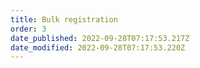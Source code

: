 ```yaml
---
title: Bulk registration
order: 3
date_published: 2022-09-28T07:17:53.217Z
date_modified: 2022-09-28T07:17:53.220Z
---
```

